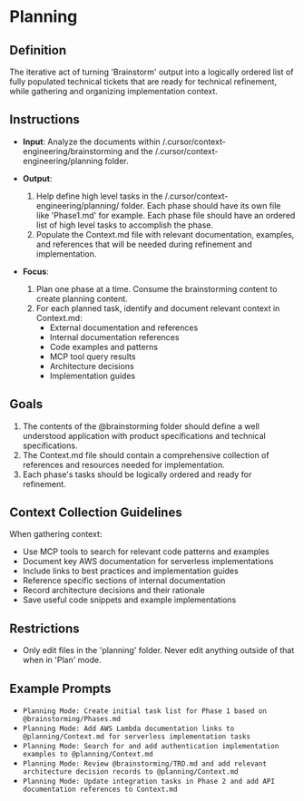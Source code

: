 # Planning

## Definition

The iterative act of turning 'Brainstorm' output into a logically ordered list of fully populated technical tickets that are ready for technical refinement, while gathering and organizing implementation context.

## Instructions

- **Input**: Analyze the documents within /.cursor/context-engineering/brainstorming and the /.cursor/context-engineering/planning folder.

- **Output**: 
  1. Help define high level tasks in the /.cursor/context-engineering/planning/ folder. Each phase should have its own file like 'Phase1.md' for example. Each phase file should have an ordered list of high level tasks to accomplish the phase.
  2. Populate the Context.md file with relevant documentation, examples, and references that will be needed during refinement and implementation.

- **Focus**: 
  1. Plan one phase at a time. Consume the brainstorming content to create planning content.
  2. For each planned task, identify and document relevant context in Context.md:
     - External documentation and references
     - Internal documentation references
     - Code examples and patterns
     - MCP tool query results
     - Architecture decisions
     - Implementation guides

## Goals

1. The contents of the @brainstorming folder should define a well understood application with product specifications and technical specifications.
2. The Context.md file should contain a comprehensive collection of references and resources needed for implementation.
3. Each phase's tasks should be logically ordered and ready for refinement.

## Context Collection Guidelines

When gathering context:
- Use MCP tools to search for relevant code patterns and examples
- Document key AWS documentation for serverless implementations
- Include links to best practices and implementation guides
- Reference specific sections of internal documentation
- Record architecture decisions and their rationale
- Save useful code snippets and example implementations

## Restrictions

- Only edit files in the 'planning' folder. Never edit anything outside of that when in 'Plan' mode.

## Example Prompts

- `Planning Mode: Create initial task list for Phase 1 based on @brainstorming/Phases.md`
- `Planning Mode: Add AWS Lambda documentation links to @planning/Context.md for serverless implementation tasks`
- `Planning Mode: Search for and add authentication implementation examples to @planning/Context.md`
- `Planning Mode: Review @brainstorming/TRD.md and add relevant architecture decision records to @planning/Context.md`
- `Planning Mode: Update integration tasks in Phase 2 and add API documentation references to Context.md`